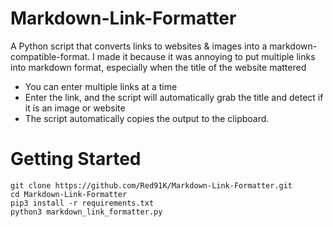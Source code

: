# Markdown-Link-Formatter
A Python script that converts links to websites &amp; images into a markdown-compatible-format.
I made it because it was annoying to put multiple links into markdown format, especially when the title of the website mattered

- You can enter multiple links at a time
- Enter the link, and the script will automatically grab the title and detect if it is an image or website
- The script automatically copies the output to the clipboard.

# Getting Started
```
git clone https://github.com/Red91K/Markdown-Link-Formatter.git
cd Markdown-Link-Formatter
pip3 install -r requirements.txt
python3 markdown_link_formatter.py
```
